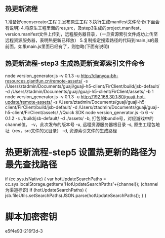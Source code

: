 ## 热更新流程
1.准备好cocoscreator工程
2.发布原生工程
3.执行生成manifest文件命令(下面会有说明)
4.将原生工程里面的res,src，及step3生成的project.manifest、version.manifest文件上传到，远程服务器目录，（一旦资源索引文件成功上传至远程资源服务器，表明热更新已释放）
5.复制指定搜索路径的代码到main.js的最前面，如果main.js里面已经有了，则忽略(下面有说明)

## 热更新流程-step3 生成热更新资源索引文件命令 
node version_generator.js -v 0.1.3 -u http://dianyou-bh-resources.giantfun.cn/remote-assets/ -s /Users/ztadmin/Documents/guaji/guaji-h5-client/FirClient/build/jsb-default/ -d /Users/ztadmin/Documents/guaji/guaji-h5-client/FirClient/assets/ -b 1
node version_generator.js -v 0.1.3 -u http://192.168.30.1:80/guaji-hot-update/remote-assets/ -s /Users/ztadmin/Documents/guaji/guaji-h5-client/FirClient/build/jsb-default/ -d /Users/ztadmin/Documents/guaji/guaji-h5-client/FirClient/assets/
//Quick SDK
node version_generator.js -b 6 -v 0.1.2 -s ./build/jsb-default/ -d ./assets/
-b, 打包的bundle号，对应游戏中的channel值。
-v，此次发布的版本号
-u, 远程资源服务器根目录
-s, 原生工程包地址（res，src文件的父目录）
-d, 资源索引文件的生成路径

# 热更新流程-step5 设置热更新的路径为最先查找路径 
if (cc.sys.isNative) {
    var hotUpdateSearchPaths = cc.sys.localStorage.getItem('HotUpdateSearchPaths'+{channel}); (channel为渠道标识)
    if (hotUpdateSearchPaths) {
        jsb.fileUtils.setSearchPaths(JSON.parse(hotUpdateSearchPaths));
    }
}
# 脚本加密密钥
e5f4e93-216f3d-3